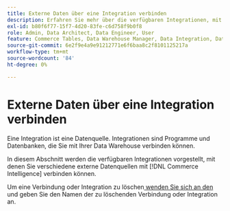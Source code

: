 ```yaml
---
title: Externe Daten über eine Integration verbinden
description: Erfahren Sie mehr über die verfügbaren Integrationen, mit denen Sie verschiedene externe Datenquellen verbinden können [!DNL Commerce Intelligence].
exl-id: b80f6f77-15f7-4d20-83fe-c6d758f9b0f8
role: Admin, Data Architect, Data Engineer, User
feature: Commerce Tables, Data Warehouse Manager, Data Integration, Data Import/Export
source-git-commit: 6e2f9e4a9e91212771e6f6baa8c2f8101125217a
workflow-type: tm+mt
source-wordcount: '84'
ht-degree: 0%

---
```


# Externe Daten über eine Integration verbinden

Eine Integration ist eine Datenquelle. Integrationen sind Programme und Datenbanken, die Sie mit Ihrer Data Warehouse verbinden können.

In diesem Abschnitt werden die verfügbaren Integrationen vorgestellt, mit denen Sie verschiedene externe Datenquellen mit [!DNL Commerce Intelligence] verbinden können.

Um eine Verbindung oder Integration zu löschen[ wenden Sie sich an den ](https://experienceleague.adobe.com/docs/commerce-knowledge-base/kb/troubleshooting/miscellaneous/mbi-service-policies.html?lang=de) und geben Sie den Namen der zu löschenden Verbindung oder Integration an.
